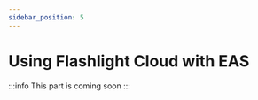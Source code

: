 ```yaml
---
sidebar_position: 5
---
```


# Using Flashlight Cloud with EAS

:::info
This part is coming soon
:::
